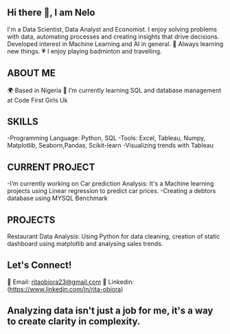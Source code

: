 ## Hi there 👋, I am Nelo 
I'm a Data Scientist, Data Analyst and Economist. 
I enjoy solving problems with data, automating processes and creating insights that drive decisions.
Developed interest in Machine Learning and AI in general.
💞 Always learning new things.
💗 I enjoy playing badminton and travelling.

## ABOUT ME
🌍 Based in Nigeria 
🔭 I’m currently learning SQL and database management at Code First Girls Uk

## SKILLS
-Programming Language: Python, SQL
-Tools: Excel, Tableau, Numpy, Matplotlib, Seaborn,Pandas, Scikit-learn
-Visualizing trends with Tableau

## CURRENT PROJECT
-I’m currently working on Car prediction Analysis: It's a Machine learning projects using Linear regression to predict car prices.
-Creating a debtors database using MYSQL Benchmark

## PROJECTS
Restaurant Data Analysis: Using Python for data cleaning, creation of static dashboard using matplotlib and analysing sales trends.

## Let's Connect!
📧 Email: ritaobiora23@gmail.com
🔗 Linkedin: (https://www.linkedin.com/in/rita-obiora)


## Analyzing data isn't just a job for me, it's a way to create clarity in complexity.


<!--
**NeloObiora/NeloObiora** is a ✨ _special_ ✨ repository because its `README.md` (this file) appears on your GitHub profile.

Here are some ideas to get you started:

- 🔭 I’m currently working on ...
- 🌱 I’m currently learning ...
- 👯 I’m looking to collaborate on ...
- 🤔 I’m looking for help with ...
- 💬 Ask me about ...
- 📫 How to reach me: ...
- 😄 Pronouns: ...
- ⚡ Fun fact: ...
-->
